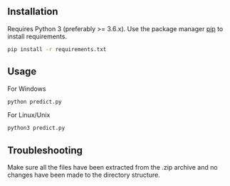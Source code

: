
## Installation

Requires Python 3 (preferably >= 3.6.x).
Use the package manager [pip](https://pip.pypa.io/en/stable/) to install requirements.

```bash
pip install -r requirements.txt
```

## Usage

For Windows
```bash
python predict.py
```

For Linux/Unix
```bash
python3 predict.py
```

## Troubleshooting
Make sure all the files have been extracted from the .zip archive and
no changes have been made to the directory structure.
